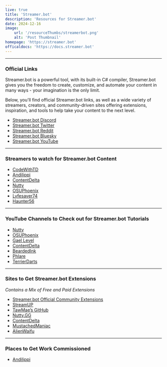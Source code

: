 ```yaml
---
live: true
title: 'Streamer.bot'
description: 'Resources for Streamer.bot'
date: 2024-12-16
image:
    url: '/resourceThumbs/streamerbot.png'
    alt: 'Post Thumbnail'
homepage: 'https://streamer.bot'
officaldocs: 'https://docs.streamer.bot'
---
```

---
### Official Links

Streamer.bot is a powerful tool,  with its built-in C# compiler, Streamer.bot gives you the freedom to create, customize, and automate your content in many ways - your imagination is the only limit.

Below, you'll find official Streamer.bot links, as well as a wide variety of streamers, creators, and community-driven sites offering extensions, inspiration, and tools to help take your content to the next level.

- [Streamer.bot Discord](https://discord.streamer.bot/)  
- [Streamer.bot Twitter](https://twitter.com/streamerdotbot)  
- [Streamer.bot Reddit](https://reddit.com/r/streamerbot)  
- [Streamer.bot Bluesky](https://bsky.app/profile/streamer.bot)  
- [Streamer.bot YouTube](https://www.youtube.com/@streamerdotbot)  

---

### Streamers to watch for Streamer.bot Content
- [CodeWithTD](https://www.twitch.tv/codewithtd)  
- [Andilippi](https://www.twitch.tv/Andilippi)
- [ContentDelta](https://www.twitch.tv/ContentDelta)  
- [Nutty](https://www.twitch.tv/Nutty)  
- [OSUPhoenix](https://www.twitch.tv/OSUPhoenix)  
- [Lyfesaver74](https://www.twitch.tv/Lyfesaver74)  
- [Haunter56](https://www.youtube.com/@haunter56)  

---
### YouTube Channels to Check out for Streamer.bot Tutorials
- [Nutty](https://www.youtube.com/@nuttylmao)  
- [OSUPhoenix](https://www.youtube.com/@OSUPhoenix13)  
- [Gael Level](https://www.youtube.com/@Gael_Level)  
- [ContentDelta](https://www.youtube.com/@ContentDelta)  
- [BeardedInk](https://www.youtube.com/@beardedink)  
- [Phlare](https://www.youtube.com/@Phlare)  
- [TerrierDarts](https://www.youtube.com/@TerrierDarts)  
---
### Sites to Get Streamer.bot Extensions
*Contains a Mix of Free and Paid Extensions*
- [Streamer.bot Official Community Extensions](https://extensions.streamer.bot/)  
- [StreamUP](https://streamup.tips/)  
- [TawMae’s GitHub](https://tawmae.github.io/)
- [Nutty.GG](https://nutty.gg/en-gbp/)
- [ContentDelta](https://contentdelta.online/en-gbp/collections/free-to-use-assets)
- [MustachedManiac](https://mustachedmaniac.com/sb-extensions/)
- [AlienWaifu](https://alienwaifu.com/en-gbp/collections/streamerbot-extensions)
---
### Places to Get Work Commissioned
- [Andilippi](https://doras.to/andi)  
